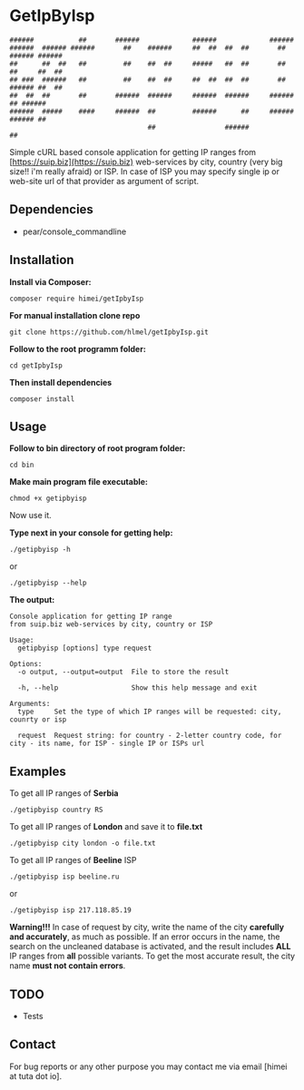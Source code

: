 # GetIpByIsp

    ######           ##       ######             ######             ######                 
    ######  ###### ######       ##    ######     ##  ##  ##  ##       ##    ###### ######  
    ##      ##  ##   ##         ##    ##  ##     #####   ##  ##       ##    ##     ##  ##  
    ## ###  ######   ##         ##    ##  ##     ##  ##  ##  ##       ##    ###### ##  ##  
    ##  ##  ##       ##       ######  ######     ######  ######     ######      ## ######  
    ######  #####    ####     ######  ##         ######      ##     ######  ###### ##      
                                      ##                 ######                    ##      
 

Simple cURL based console application for getting IP ranges from [https://suip.biz](https://suip.biz) web-services by city, country (very big size!! i'm really afraid) or ISP. In case of ISP you may specify single ip or web-site url of that provider as argument of script.

## Dependencies

* pear/console_commandline

## Installation

**Install via Composer:**

```shell
composer require himei/getIpbyIsp
```

**For manual installation clone repo**

```shell
git clone https://github.com/hlmel/getIpbyIsp.git
```

**Follow to the root programm folder:**

```shell
cd getIpbyIsp
```

**Then install dependencies**

```shell
composer install
```

## Usage

**Follow to bin directory of root program folder:**

```shell
cd bin
```

**Make main program file executable:**

```shell
chmod +x getipbyisp
```

Now use it.

**Type next in your console for getting help:**

```shell
./getipbyisp -h
```

or

```shell
./getipbyisp --help
```

**The output:**

```shell
Console application for getting IP range 
from suip.biz web-services by city, country or ISP

Usage:
  getipbyisp [options] type request

Options:
  -o output, --output=output  File to store the result
                              
  -h, --help                  Show this help message and exit

Arguments:
  type     Set the type of which IP ranges will be requested: city, counrty or isp
           
  request  Request string: for country - 2-letter country code, for city - its name, for ISP - single IP or ISPs url
```
## Examples

To get all IP ranges of **Serbia**

```shell
./getipbyisp country RS
```

To get all IP ranges of **London** and save it to **file.txt**

```shell
./getipbyisp city london -o file.txt
```

To get all IP ranges of **Beeline** ISP

```shell
./getipbyisp isp beeline.ru
```

or

```shell
./getipbyisp isp 217.118.85.19
```

**Warning!!!** In case of request by city, write the name of the city **carefully and accurately**, as much as possible. If an error occurs in the name, the search on the uncleaned database is activated, and the result includes **ALL** IP ranges from **all** possible variants. To get the most accurate result, the city name **must not contain errors**.

## TODO

* Tests

## Contact

For bug reports or any other purpose you may contact me via email [himei at tuta dot io].

